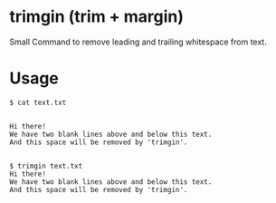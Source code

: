 # trimgin (trim + margin)
Small Command to remove leading and trailing whitespace from text.

# Usage

```terminal
$ cat text.txt


Hi there!
We have two blank lines above and below this text.
And this space will be removed by 'trimgin'.


```

```terminal
$ trimgin text.txt
Hi there!
We have two blank lines above and below this text.
And this space will be removed by 'trimgin'.
```
